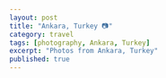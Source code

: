 ```yaml
---
layout: post
title: "Ankara, Turkey 📷"
category: travel
tags: [photography, Ankara, Turkey]
excerpt: "Photos from Ankara, Turkey"
published: true
---
```

<script src="/assets/js/flickr-gallery.js"></script>
<div class="Ankara"></div>
<script>
  flickr.addGallery("72157674857317597", ".Ankara");
</script>
